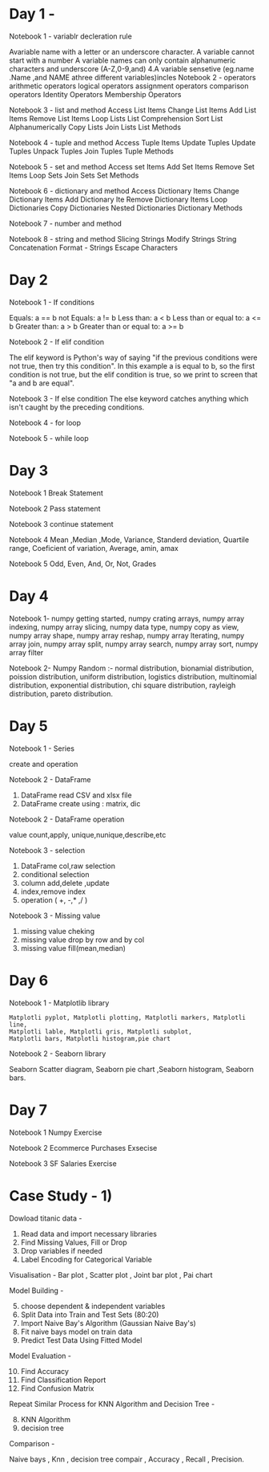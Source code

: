 # Day 1 -

Notebook 1 - variablr decleration rule

Avariable name with a letter or an underscore character.
A variable cannot start with a number
A variable names can only contain alphanumeric characters and underscore (A-Z,0-9,and)
4.A variable sensetive (eg.name .Name ,and NAME athree different variables)incles
Notebook 2 - operators arithmetic operators logical operators assignment operators comparison operators Identity Operators Membership Operators

Notebook 3 - list and method Access List Items Change List Items Add List Items Remove List Items Loop Lists List Comprehension Sort List Alphanumerically Copy Lists Join Lists List Methods

Notebook 4 - tuple and method Access Tuple Items Update Tuples Update Tuples Unpack Tuples Join Tuples Tuple Methods

Notebook 5 - set and method Access set Items Add Set Items Remove Set Items Loop Sets Join Sets Set Methods

Notebook 6 - dictionary and method Access Dictionary Items Change Dictionary Items Add Dictionary Ite Remove Dictionary Items Loop Dictionaries Copy Dictionaries Nested Dictionaries Dictionary Methods

Notebook 7 - number and method

Notebook 8 - string and method Slicing Strings Modify Strings String Concatenation Format - Strings Escape Characters
   
# Day 2

Notebook 1 - If conditions

Equals: a == b
not Equals: a != b
Less than: a < b
Less than or equal to: a <= b
Greater than: a > b
Greater than or equal to: a >= b

Notebook 2 - If elif condition

The elif keyword is Python's way of saying "if the previous conditions were not true, then try this condition".
In this example a is equal to b, so the first condition is not true, but the elif condition is true, so we print to screen that "a and b are equal".

Notebook 3 - If else condition
The else keyword catches anything which isn't caught by the preceding conditions.

Notebook 4 - for loop

Notebook 5 - while loop

# Day 3

Notebook 1 Break Statement

Notebook 2 Pass statement

Notebook 3 continue statement

Notebook 4
Mean ,Median ,Mode, Variance, Standerd deviation, Quartile range, Coeficient of variation, Average, amin, amax

Notebook 5
Odd, Even, And, Or, Not, Grades

# Day 4

Notebook 1- numpy getting started, numpy crating arrays, numpy array indexing, numpy array slicing, numpy data type, numpy copy as view,
numpy array shape, numpy array reshap, numpy array lterating, numpy array join, numpy array split, numpy array search, numpy array sort, 
numpy array filter

Notebook 2- 
Numpy Random :- normal distribution, bionamial distribution, poission distribution, uniform distribution, logistics distribution, multinomial distribution, 
exponential distribution, chi square distribution, rayleigh distribution, pareto distribution.

# Day 5

Notebook 1 - Series 

create and operation 

Notebook 2 - DataFrame

1) DataFrame read CSV and xlsx file
2)  DataFrame create using : matrix, dic

Notebook 2 - DataFrame operation

value count,apply, unique,nunique,describe,etc

Notebook 3 - selection

1) DataFrame col,raw selection
2) conditional selection
3) column add,delete ,update
4) index,remove index
5) operation ( +, -,* ,/ )
   
Notebook 3 - Missing value 

1) missing value cheking
2) missing value drop by row and by col
3) missing value fill(mean,median)

# Day 6 

Notebook 1 -  Matplotlib library

    Matplotli pyplot, Matplotli plotting, Matplotli markers, Matplotli line, 
    Matplotli lable, Matplotli gris, Matplotli subplot,
    Matplotli bars, Matplotli histogram,pie chart

Notebook 2 - Seaborn library

Seaborn Scatter diagram, Seaborn pie chart ,Seaborn histogram, Seaborn bars.

# Day 7

Notebook 1
Numpy Exercise

Notebook 2
Ecommerce Purchases Exsecise

Notebook 3
SF Salaries Exercise

# Case Study - 1) 

Dowload titanic data - 

1) Read data and import necessary libraries
2) Find Missing Values, Fill or Drop
3) Drop variables if needed
4) Label Encoding for Categorical Variable

 Visualisation - Bar plot , Scatter plot , Joint bar plot , Pai chart

 Model Building -
 
 5) choose dependent & independent variables
 6) Split Data into Train and Test Sets (80:20)
 7) Import Naive Bay's Algorithm (Gaussian Naive Bay's)
 8) Fit naive bays model on train data
 9) Predict Test Data Using Fitted Model

 Model Evaluation - 
 
 10) Find Accuracy
 11) Find Classification Report
 12) Find Confusion Matrix

 Repeat Similar Process for KNN Algorithm and Decision Tree - 
 
 8) KNN Algorithm
 8) decision tree

Comparison - 

Naive bays , Knn , decision tree compair , Accuracy , Recall , Precision.  



 
 
 
   

